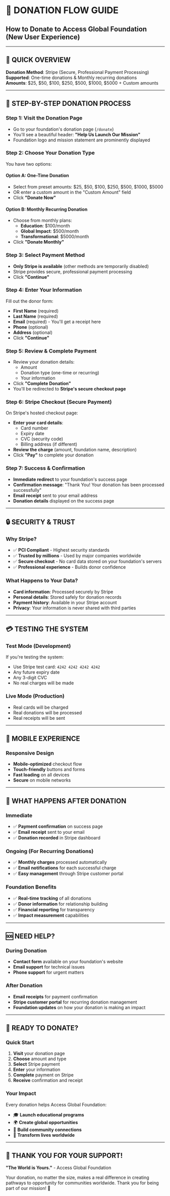 # 💝 DONATION FLOW GUIDE
## How to Donate to Access Global Foundation (New User Experience)

---

## 🎯 **QUICK OVERVIEW**
**Donation Method**: Stripe (Secure, Professional Payment Processing)  
**Supported**: One-time donations & Monthly recurring donations  
**Amounts**: $25, $50, $100, $250, $500, $1000, $5000 + Custom amounts  

---

## 🚀 **STEP-BY-STEP DONATION PROCESS**

### **Step 1: Visit the Donation Page**
- Go to your foundation's donation page (`/donate`)
- You'll see a beautiful header: **"Help Us Launch Our Mission"**
- Foundation logo and mission statement are prominently displayed

### **Step 2: Choose Your Donation Type**
You have two options:

#### **Option A: One-Time Donation**
- Select from preset amounts: $25, $50, $100, $250, $500, $1000, $5000
- OR enter a custom amount in the "Custom Amount" field
- Click **"Donate Now"**

#### **Option B: Monthly Recurring Donation**
- Choose from monthly plans:
  - **Education**: $100/month
  - **Global Impact**: $500/month  
  - **Transformational**: $5000/month
- Click **"Donate Monthly"**

### **Step 3: Select Payment Method**
- **Only Stripe is available** (other methods are temporarily disabled)
- Stripe provides secure, professional payment processing
- Click **"Continue"**

### **Step 4: Enter Your Information**
Fill out the donor form:
- **First Name** (required)
- **Last Name** (required)
- **Email** (required) - You'll get a receipt here
- **Phone** (optional)
- **Address** (optional)
- Click **"Continue"**

### **Step 5: Review & Complete Payment**
- Review your donation details:
  - Amount
  - Donation type (one-time or recurring)
  - Your information
- Click **"Complete Donation"**
- You'll be redirected to **Stripe's secure checkout page**

### **Step 6: Stripe Checkout (Secure Payment)**
On Stripe's hosted checkout page:
- **Enter your card details**:
  - Card number
  - Expiry date
  - CVC (security code)
  - Billing address (if different)
- **Review the charge** (amount, foundation name, description)
- Click **"Pay"** to complete your donation

### **Step 7: Success & Confirmation**
- **Immediate redirect** to your foundation's success page
- **Confirmation message**: "Thank You! Your donation has been processed successfully"
- **Email receipt** sent to your email address
- **Donation details** displayed on the success page

---

## 🔒 **SECURITY & TRUST**

### **Why Stripe?**
- ✅ **PCI Compliant** - Highest security standards
- ✅ **Trusted by millions** - Used by major companies worldwide
- ✅ **Secure checkout** - No card data stored on your foundation's servers
- ✅ **Professional experience** - Builds donor confidence

### **What Happens to Your Data?**
- **Card information**: Processed securely by Stripe
- **Personal details**: Stored safely for donation records
- **Payment history**: Available in your Stripe account
- **Privacy**: Your information is never shared with third parties

---

## 💳 **TESTING THE SYSTEM**

### **Test Mode (Development)**
If you're testing the system:
- Use Stripe test card: `4242 4242 4242 4242`
- Any future expiry date
- Any 3-digit CVC
- No real charges will be made

### **Live Mode (Production)**
- Real cards will be charged
- Real donations will be processed
- Real receipts will be sent

---

## 📱 **MOBILE EXPERIENCE**

### **Responsive Design**
- **Mobile-optimized** checkout flow
- **Touch-friendly** buttons and forms
- **Fast loading** on all devices
- **Secure** on mobile networks

---

## 🎁 **WHAT HAPPENS AFTER DONATION**

### **Immediate**
- ✅ **Payment confirmation** on success page
- ✅ **Email receipt** sent to your email
- ✅ **Donation recorded** in Stripe dashboard

### **Ongoing (For Recurring Donations)**
- ✅ **Monthly charges** processed automatically
- ✅ **Email notifications** for each successful charge
- ✅ **Easy management** through Stripe customer portal

### **Foundation Benefits**
- ✅ **Real-time tracking** of all donations
- ✅ **Donor information** for relationship building
- ✅ **Financial reporting** for transparency
- ✅ **Impact measurement** capabilities

---

## 🆘 **NEED HELP?**

### **During Donation**
- **Contact form** available on your foundation's website
- **Email support** for technical issues
- **Phone support** for urgent matters

### **After Donation**
- **Email receipts** for payment confirmation
- **Stripe customer portal** for recurring donation management
- **Foundation updates** on how your donation is making an impact

---

## 🎯 **READY TO DONATE?**

### **Quick Start**
1. **Visit** your donation page
2. **Choose** amount and type
3. **Select** Stripe payment
4. **Enter** your information
5. **Complete** payment on Stripe
6. **Receive** confirmation and receipt

### **Your Impact**
Every donation helps Access Global Foundation:
- 🎓 **Launch educational programs**
- 🌍 **Create global opportunities**
- 🤝 **Build community connections**
- 🚀 **Transform lives worldwide**

---

## 💝 **THANK YOU FOR YOUR SUPPORT!**

**"The World is Yours."** - Access Global Foundation

Your donation, no matter the size, makes a real difference in creating pathways to opportunity for communities worldwide. Thank you for being part of our mission! 🚀
